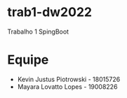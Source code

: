 # trab1-dw2022
Trabalho 1 SpingBoot

# Equipe
- Kevin Justus Piotrowski - 18015726
- Mayara Lovatto Lopes - 19008226
